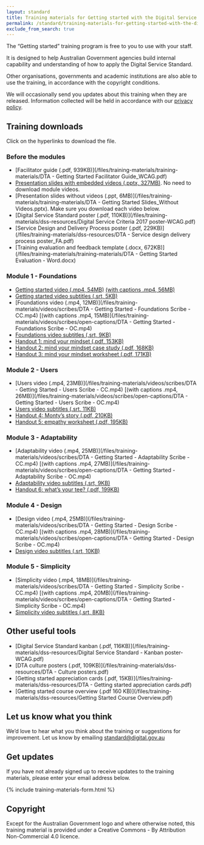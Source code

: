```yaml
---
layout: standard
title: Training materials for Getting started with the Digital Service Standard
permalink: /standard/training-materials-for-getting-started-with-the-digital-service-standard-mst/
exclude_from_search: true
---
```


The “Getting started” training program is free to you to use with your staff.

It is designed to help Australian Government agencies build internal capability and understanding of how to apply the Digital Service Standard.

Other organisations, governments and academic institutions are also able to use the training, in accordance with the copyright conditions.

We will occasionally send you updates about this training when they are released. Information collected will be held in accordance with our [privacy policy](/privacy-statement/).

## Training downloads

Click on the hyperlinks to download the file.

### Before the modules

- [Facilitator guide (.pdf, 939KB)](/files/training-materials/training-materials/DTA - Getting Started Facilitator Guide_WCAG.pdf)
- [Presentation slides with embedded videos (.pptx, 327MB)](https://dta.static.cld.gov.au/dta-getting-started-slides.pptx). No need to download module videos.
- [Presentation slides without videos (.ppt, 6MB)](/files/training-materials/training-materials/DTA - Getting Started Slides_Without Videos.pptx). Make sure you download each video below.
- [Digital Service Standard poster (.pdf, 110KB)](/files/training-materials/dss-resources/Digital Service Criteria 2017 poster-WCAG.pdf)
- [Service Design and Delivery Process poster (.pdf, 229KB)](/files/training-materials/dss-resources/DTA - Service design delivery process poster_FA.pdf)
- [Training evaluation and feedback template (.docx, 672KB)](/files/training-materials/training-materials/DTA - Getting Started Evaluation - Word.docx)

### Module 1 - Foundations

- [Getting started video (.mp4, 54MB)](https://dta.static.cld.gov.au/dta-getting-started-cc.mp4) [(with captions .mp4, 56MB)](https://dta.static.cld.gov.au/dta-getting-started-oc.mp4)
- [Getting started video subtitles (.srt, 5KB)](/files/training-materials/videos/srt-files/DTA_Getting-started.en_GB.srt)
- [Foundations video (.mp4, 12MB)](/files/training-materials/videos/scribes/DTA - Getting Started - Foundations Scribe - CC.mp4) [(with captions .mp4, 15MB)](/files/training-materials/videos/scribes/open-captions/DTA - Getting Started - Foundations Scribe - OC.mp4)
- [Foundations video subtitles (.srt, 9KB)](/files/training-materials/videos/srt-files/Foundations_Scribe.en_GB.srt)
- [Handout 1: mind your mindset (.pdf, 153KB)](/files/training-materials/handouts/DTA_Getting_started_handout_1_Mind_your_mindset.pdf)
- [Handout 2: mind your mindset case study (.pdf, 168KB)](/files/training-materials/handouts/DTA_Getting_started_handout_2_mind_your_mindset_case_study.pdf)
- [Handout 3: mind your mindset worksheet (.pdf, 171KB)](/files/training-materials/handouts/DTA_Getting_started_handout_3_mind_your_mindset_worksheet.pdf)

### Module 2 - Users

- [Users video (.mp4, 23MB)](/files/training-materials/videos/scribes/DTA - Getting Started - Users Scribe - CC.mp4) [(with captions .mp4, 26MB)](/files/training-materials/videos/scribes/open-captions/DTA - Getting Started - Users Scribe - OC.mp4)
- [Users video subtitles (.srt, 11KB)](/files/training-materials/videos/srt-files/Users_Scribe.en_GB.srt)
- [Handout 4: Monty’s story (.pdf, 210KB)](/files/training-materials/handouts/DTA_Getting_started_handout_4_Montys_story.pdf)
- [Handout 5: empathy worksheet (.pdf, 195KB)](/files/training-materials/handouts/DTA_Getting_started_handout_5_empathy_worksheet.pdf)

### Module 3 - Adaptability

- [Adaptability video (.mp4, 25MB)](/files/training-materials/videos/scribes/DTA - Getting Started - Adaptability Scribe - CC.mp4) [(with captions .mp4, 27MB)](/files/training-materials/videos/scribes/open-captions/DTA - Getting Started - Adaptability Scribe - OC.mp4)
- [Adaptability video subtitles (.srt, 9KB)](/files/training-materials/videos/srt-files/Adaptability_Scribe.en_GB.srt)
- [Handout 6: what’s your tee? (.pdf, 199KB)](/files/training-materials/handouts/DTA_Getting_started_handout_6_whats_your_tee.pdf)

### Module 4 - Design

- [Design video (.mp4, 25MB)](/files/training-materials/videos/scribes/DTA - Getting Started - Design Scribe - CC.mp4) [(with captions .mp4, 28MB)](/files/training-materials/videos/scribes/open-captions/DTA - Getting Started - Design Scribe - OC.mp4)
- [Design video subtitles (.srt, 10KB)](/files/training-materials/videos/srt-files/Design_Scribe.en_GB.srt)

### Module 5 - Simplicity

- [Simplicity video (.mp4, 18MB)](/files/training-materials/videos/scribes/DTA - Getting Started - Simplicity Scribe - CC.mp4) [(with captions .mp4, 20MB)](/files/training-materials/videos/scribes/open-captions/DTA - Getting Started - Simplicity Scribe - OC.mp4)
- [Simplicity video subtitles (.srt, 8KB)](/files/training-materials/videos/srt-files/Simplicity_Scribe.en_GB.srt)

## Other useful tools

- [Digital Service Standard kanban (.pdf, 116KB)](/files/training-materials/dss-resources/Digital Service Standard - Kanban poster-WCAG.pdf)
- [DTA culture posters (.pdf, 109KB)](/files/training-materials/dss-resources/DTA - Culture posters.pdf)
- [Getting started appreciation cards (.pdf, 15KB)](/files/training-materials/dss-resources/DTA - Getting started appreciation cards.pdf)
- [Getting started course overview (.pdf 160 KB)](/files/training-materials/dss-resources/Getting Started Course Overview.pdf)

## Let us know what you think

We’d love to hear what you think about the training or suggestions for improvement. Let us know by emailing [standard@digital.gov.au](mailto:standard@digital.gov.au)

## Get updates

If you have not already signed up to receive updates to the training materials, please enter your email address below.

{% include training-materials-form.html %}

## Copyright

Except for the Australian Government logo and where otherwise noted, this training material is provided under a Creative Commons - By Attribution Non-Commercial 4.0 licence.
